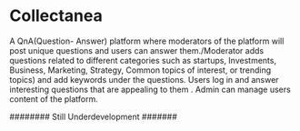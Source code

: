 # Collectanea
A QnA(Question- Answer) platform where  moderators of the platform will post unique questions and users can answer them./Moderator adds questions related to different categories such as startups, Investments, Business, Marketing, Strategy, Common topics of interest, or trending topics) and add keywords under the questions. Users log in and answer interesting questions that are appealing to them . Admin can manage users  content of the platform.




########
Still Underdevelopment
#######

